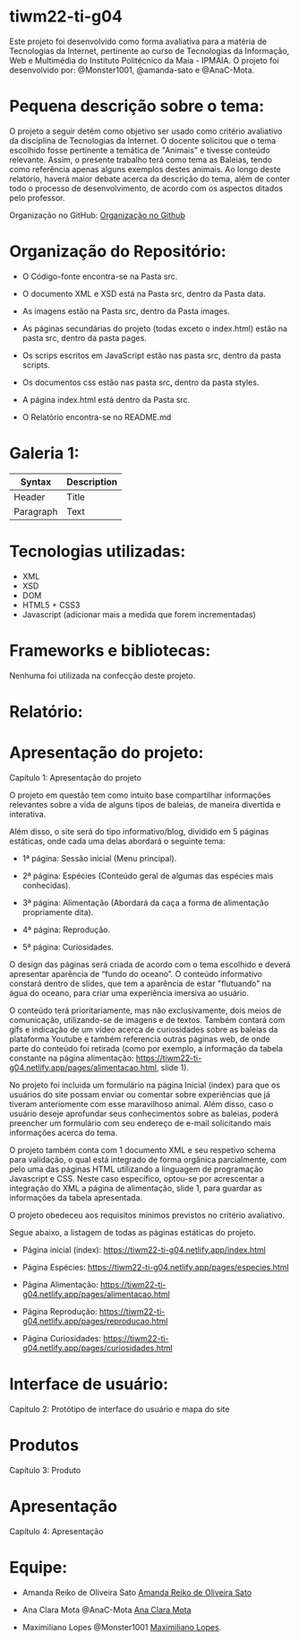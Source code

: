 # tiwm22-ti-g04


Este projeto foi desenvolvido como forma avaliativa para a matéria de Tecnologias da Internet, pertinente ao curso de Tecnologias da Informação, Web e Multimédia do Instituto Politécnico da Maia - IPMAIA. O projeto foi desenvolvido por: @Monster1001, @amanda-sato e @AnaC-Mota. 

# Pequena descrição sobre o tema:

O projeto a seguir detém como objetivo ser usado como critério avaliativo da disciplina de Tecnologias da Internet. O docente solicitou que o tema escolhido fosse pertinente a temática de "Animais" e tivesse conteúdo relevante.
Assim, o presente trabalho terá como tema as Baleias, tendo como referência apenas alguns exemplos destes animais. Ao longo deste relatório, haverá maior debate acerca da descrição do tema, além de conter todo o processo de desenvolvimento, de acordo com os aspectos ditados pelo professor. 

Organização no GitHub: [Organização no Github](https://github.com/Whalepedia)

# Organização do Repositório:

- O Código-fonte encontra-se na Pasta src.

- O documento XML e XSD está na Pasta src, dentro da Pasta data.

- As imagens estão na Pasta src, dentro da Pasta images.

- As páginas secundárias do projeto (todas exceto o index.html) estão na pasta src, dentro da pasta pages.

- Os scrips escritos em JavaScript estão nas pasta src, dentro da pasta scripts.

- Os documentos css estão nas pasta src, dentro da pasta styles.

- A página index.html está dentro da Pasta src.

- O Relatório encontra-se no README.md

# Galeria 1:

| Syntax      | Description |
| ----------- | ----------- |
| Header      | Title       |
| Paragraph   | Text        |

# Tecnologias utilizadas:

- XML
- XSD
- DOM
- HTML5 + CSS3
- Javascript
(adicionar mais a medida que forem incrementadas)

# Frameworks e bibliotecas:

Nenhuma foi utilizada na confecção deste projeto.

# Relatório:

# Apresentação do projeto: 
 
 Capítulo 1: Apresentação do projeto


 O projeto em questão tem como intuito base compartilhar informações relevantes sobre a vida de alguns tipos de baleias, de maneira divertida e interativa. 

Além disso, o site será do tipo informativo/blog, dividido em 5 páginas estáticas, onde cada uma delas abordará o seguinte tema: 

-  1ª página: Sessão inicial (Menu principal).

-  2ª página: Espécies (Conteúdo geral de algumas das espécies mais conhecidas).
  
-  3ª página: Alimentação (Abordará da caça a forma de alimentação propriamente dita).
  
-  4ª página: Reprodução.
  
-  5ª página: Curiosidades.

O design das páginas será criada de acordo com o tema escolhido e deverá apresentar aparência de “fundo do oceano”. O conteúdo informativo constará dentro de slides, que tem a aparência de estar "flutuando" na água do oceano, para criar uma experiência imersiva ao usuário. 

O conteúdo terá prioritariamente, mas não exclusivamente, dois meios de comunicação, utilizando-se de imagens e de textos. Também contará com gifs e indicação de um vídeo acerca de curiosidades sobre as baleias da plataforma Youtube e também referencia outras páginas web, de onde parte do conteúdo foi retirada (como por exemplo, a informação da tabela constante na página alimentação: https://tiwm22-ti-g04.netlify.app/pages/alimentacao.html, slide 1). 

No projeto foi incluida um formulário na página Inicial (index) para que os usuários do site possam enviar ou comentar sobre experiências que já tiveram anteriomente com esse maravilhoso animal. Além disso, caso o usuário deseje aprofundar seus conhecimentos sobre as baleias, poderá preencher um formulário com seu endereço de e-mail solicitando mais informações acerca do tema. 

O projeto também conta com 1 documento XML e seu respetivo schema para validação, o qual está integrado de forma orgânica parcialmente, com pelo uma das páginas HTML utilizando a linguagem de programação Javascript e CSS. Neste caso específico, optou-se por acrescentar a integração do XML a página de alimentação, slide 1, para guardar as informações da tabela apresentada. 

O projeto obedeceu aos requisitos mínimos previstos no critério avaliativo. 

Segue abaixo, a listagem de todas as páginas estáticas do projeto.

- Página inicial (index): https://tiwm22-ti-g04.netlify.app/index.html

- Página Espécies: https://tiwm22-ti-g04.netlify.app/pages/especies.html

- Página Alimentação: https://tiwm22-ti-g04.netlify.app/pages/alimentacao.html

- Página Reprodução: https://tiwm22-ti-g04.netlify.app/pages/reproducao.html

- Página Curiosidades: https://tiwm22-ti-g04.netlify.app/pages/curiosidades.html


# Interface de usuário:

 Capítulo 2: Protótipo de interface do usuário e mapa do site
 
# Produtos

 Capítulo 3: Produto

# Apresentação

 Capítulo 4: Apresentação

# Equipe:

- Amanda Reiko de Oliveira Sato [Amanda Reiko de Oliveira Sato](https://github.com/amanda-sato)
  
- Ana Clara Mota @AnaC-Mota [Ana Clara Mota](https://github.com/AnaC-Mota)
  
- Maximiliano Lopes @Monster1001 [Maximiliano Lopes](https://github.com/Monster1001).



